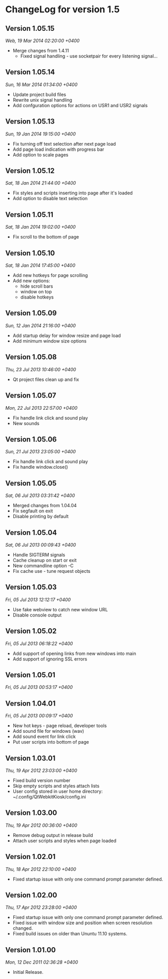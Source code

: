 # ChangeLog for version 1.5 #

## Version 1.05.15 ##
_Web, 19 Mar 2014 02:20:00 +0400_

  * Merge changes from 1.4.11
    * Fixed signal handling - use socketpair for every listening signal...

## Version 1.05.14 ##
_Sun, 16 Mar 2014 01:34:00 +0400_

  * Update project build files
  * Rewrite unix signal handling
  * Add confguration options for actions on USR1 and USR2 signals

## Version 1.05.13 ##
_Sun, 19 Jan 2014 19:15:00 +0400_

  * Fix turning off text selection after next page load
  * Add page load indication with progress bar
  * Add option to scale pages

## Version 1.05.12 ##
_Sat, 18 Jan 2014 21:44:00 +0400_

  * Fix styles and scripts inserting into page after it's loaded
  * Add option to disable text selection

## Version 1.05.11 ##
_Sat, 18 Jan 2014 19:02:00 +0400_

  * Fix scroll to the bottom of page

## Version 1.05.10 ##
_Sat, 18 Jan 2014 17:45:00 +0400_

  * Add new hotkeys for page scrolling
  * Add new options:
    * hide scroll bars
    * window on top
    * disable hotkeys

## Version 1.05.09 ##
_Sun, 12 Jan 2014 21:16:00 +0400_

  * Add startup delay for window resize and page load
  * Add minimum window size options

## Version 1.05.08 ##
_Thu, 23 Jul 2013 10:46:00 +0400_

  * Qt project files clean up and fix

## Version 1.05.07 ##
_Mon, 22 Jul 2013 22:57:00 +0400_

  * Fix handle link click and sound play
  * New sounds

## Version 1.05.06 ##
_Sun, 21 Jul 2013 23:05:00 +0400_

  * Fix handle link click and sound play
  * Fix handle window.close()

## Version 1.05.05 ##
_Sat, 06 Jul 2013 03:31:42 +0400_

  * Merged changes from 1.04.04
  * Fix segfault on exit
  * Disable printing by default

## Version 1.05.04 ##
_Sat, 06 Jul 2013 00:09:43 +0400_

  * Handle SIGTERM signals
  * Cache cleanup on start or exit
  * New commandline option -C
  * Fix cache use - tune request objects

## Version 1.05.03 ##
_Fri, 05 Jul 2013 12:12:17 +0400_

  * Use fake webview to catch new window URL
  * Disable console output

## Version 1.05.02 ##
_Fri, 05 Jul 2013 06:18:22 +0400_

  * Add support of opening links from new windows into main
  * Add support of ignoring SSL errors

## Version 1.05.01 ##
_Fri, 05 Jul 2013 00:53:17 +0400_

## Version 1.04.01 ##
_Fri, 05 Jul 2013 00:09:17 +0400_

  * New hot keys - page reload, developer tools
  * Add sound file for windows (wav)
  * Add sound event for link click
  * Put user scripts into bottom of page

## Version 1.03.01 ##
_Thu, 19 Apr 2012 23:03:00 +0400_

  * Fixed build version number
  * Skip empty scripts and styles attach lists
  * User config stored in user home directory:  ~/.config/QtWebkitKiosk/config.ini

## Version 1.03.00 ##
_Thu, 19 Apr 2012 00:36:00 +0400_

  * Remove debug output in release build
  * Attach user scripts and styles when page loaded

## Version 1.02.01 ##
_Thu, 18 Apr 2012 22:10:00 +0400_

  * Fixed startup issue with only one command prompt parameter defined.

## Version 1.02.00 ##
_Thu, 17 Apr 2012 23:28:00 +0400_

  * Fixed startup issue with only one command prompt parameter defined.
  * Fixed issue with window size and position when screen resolution changed.
  * Fixed build issues on older than Ununtu 11.10 systems.

## Version 1.01.00 ##
_Mon, 12 Dec 2011 02:36:28 +0400_

  * Initial Release.